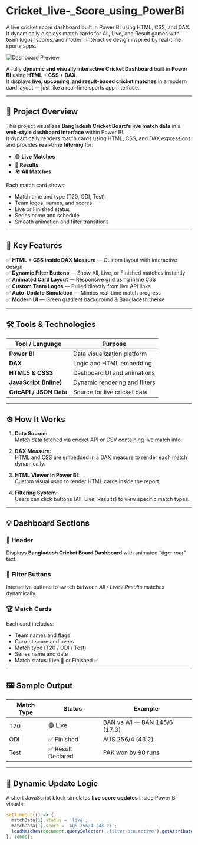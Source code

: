 # Cricket_live-_Score_using_PowerBi
A live cricket score dashboard built in Power BI using HTML, CSS, and DAX. It dynamically displays match cards for All, Live, and Result games with team logos, scores, and modern interactive design inspired by real-time sports apps.


![Dashboard Preview](57528305-03cf-4767-91a3-0cce56f48295.png)

A fully **dynamic and visually interactive Cricket Dashboard** built in **Power BI** using **HTML + CSS + DAX**.  
It displays **live, upcoming, and result-based cricket matches** in a modern card layout — just like a real-time sports app interface.

---

## 🚀 Project Overview

This project visualizes **Bangladesh Cricket Board’s live match data** in a **web-style dashboard interface** within Power BI.  
It dynamically renders match cards using HTML, CSS, and DAX expressions and provides **real-time filtering** for:
- 🟢 **Live Matches**
- 🧾 **Results**
- 🌍 **All Matches**

Each match card shows:
- Match time and type (T20, ODI, Test)
- Team logos, names, and scores
- Live or Finished status
- Series name and schedule
- Smooth animation and filter transitions

---

## 🧠 Key Features

✅ **HTML + CSS inside DAX Measure** — Custom layout with interactive design  
✅ **Dynamic Filter Buttons** — Show All, Live, or Finished matches instantly  
✅ **Animated Card Layout** — Responsive grid using inline CSS  
✅ **Custom Team Logos** — Pulled directly from live API links  
✅ **Auto-Update Simulation** — Mimics real-time match progress  
✅ **Modern UI** — Green gradient background & Bangladesh theme  

---

## 🛠️ Tools & Technologies

| Tool / Language | Purpose |
|------------------|----------|
| **Power BI** | Data visualization platform |
| **DAX** | Logic and HTML embedding |
| **HTML5 & CSS3** | Dashboard UI and animations |
| **JavaScript (Inline)** | Dynamic rendering and filters |
| **CricAPI / JSON Data** | Source for live cricket data |

---

## ⚙️ How It Works

1. **Data Source:**  
   Match data fetched via cricket API or CSV containing live match info.  

2. **DAX Measure:**  
   HTML and CSS are embedded in a DAX measure to render each match dynamically.  

3. **HTML Viewer in Power BI:**  
   Custom visual used to render HTML cards inside the report.  

4. **Filtering System:**  
   Users can click buttons (All, Live, Results) to view specific match types.  

---

## 💡 Dashboard Sections

### 🎯 Header
Displays **Bangladesh Cricket Board Dashboard** with animated “tiger roar” text.

### 🧩 Filter Buttons
Interactive buttons to switch between *All / Live / Results* matches dynamically.

### 🏆 Match Cards
Each card includes:
- Team names and flags  
- Current score and overs  
- Match type (T20 / ODI / Test)  
- Series name and date  
- Match status: Live 🔴 or Finished ✅  

---

## 🖼️ Sample Output

| Match Type | Status | Example |
|-------------|---------|---------|
| T20 | 🟢 Live | BAN vs WI — BAN 145/6 (17.3) |
| ODI | ✅ Finished | AUS 256/4 (43.2) |
| Test | ✅ Result Declared | PAK won by 90 runs |

---

## 🔄 Dynamic Update Logic

A short JavaScript block simulates **live score updates** inside Power BI visuals:

```js
setTimeout(() => {
  matchData[1].status = 'live';
  matchData[1].score = 'AUS 256/4 (43.2)';
  loadMatches(document.querySelector('.filter-btn.active').getAttribute('data-status'));
}, 10000);
